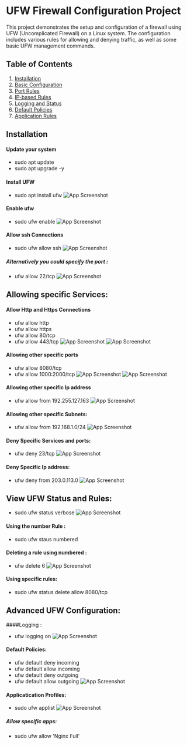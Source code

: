 # UFW Firewall Configuration Project

This project demonstrates the setup and configuration of a firewall using UFW (Uncomplicated Firewall) on a Linux system. The configuration includes various rules for allowing and denying traffic, as well as some basic UFW management commands.

## Table of Contents
1. [Installation](#installation)
2. [Basic Configuration](#basic-configuration)
3. [Port Rules](#port-rules)
4. [IP-based Rules](#ip-based-rules)
5. [Logging and Status](#logging-and-status)
6. [Default Policies](#default-policies)
7. [Application Rules](#application-rules)

## Installation

#### Update your system
- sudo apt update
- sudo apt upgrade -y
#### Install UFW 
- sudo apt install ufw
![App Screenshot]('./images/one.png')

#### Enable ufw 
- sudo ufw enable
![App Screenshot]('./images/two.png')
 
#### Allow ssh  Connections
 - sudo ufw allow ssh
 ![App Screenshot]('./images/three.png')
##### Alternatively you could specify the port :
 - ufw allow 22/tcp
  ![App Screenshot]('./images/four.png')
  
## Allowing specific Services:


#### Allow Http and Https Connections
 - ufw allow http
- ufw allow https
- ufw allow 80/tcp
- ufw allow 443/tcp
![App Screenshot]('./images/five.png')
![App Screenshot]('./images/six.png')

#### Allowing other specific ports 
- ufw allow 8080/tcp
- ufw allow 1000:2000/tcp
![App Screenshot]('./images/seven.png')
![App Screenshot]('./images/eight.png')

#### Allowing other specific Ip address 
- ufw allow from 192.255.127.163
![App Screenshot]('./images/nine.png')
#### Allowing other specific Subnets:
- ufw allow from 192.168.1.0/24
![App Screenshot]('./images/ten.png')

#### Deny Specific Services and ports:
- ufw deny 23/tcp
![App Screenshot]('./images/11.png')
#### Deny Specific Ip address:
- ufw deny from 203.0.113.0
![App Screenshot]('./images/12.png')
 
## View UFW Status and Rules:
- sudo ufw status verbose
![App Screenshot]('./images/13.png')
#### Using the number Rule :
- sudo ufw staus numbered 
#### Deleting a rule using numbered :
- ufw delete 6
![App Screenshot]('./images/14.png')
#### Using specific rules:
- sudo ufw status delete allow 8080/tcp


## Advanced UFW Configuration:
####Logging :
- ufw logging on
![App Screenshot]('./images/15.png')
#### Default Policies:
- ufw default deny incoming
- ufw default allow incoming
- ufw default deny outgoing
- ufw default allow outgoing
![App Screenshot]('./images/16.png')
####  Applicatication Profiles:
- sudo ufw applist 
![App Screenshot]('./images/17.png')
##### Allow specific apps:
- sudo  ufw allow 'Nginx Full'





